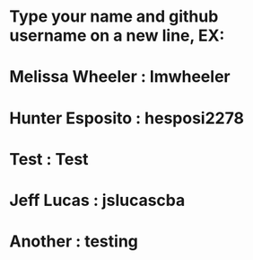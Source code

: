 # Type your name and github username on a new line, EX:
# Melissa Wheeler : lmwheeler
# Hunter Esposito : hesposi2278
# Test : Test
# Jeff Lucas : jslucascba
# Another : testing